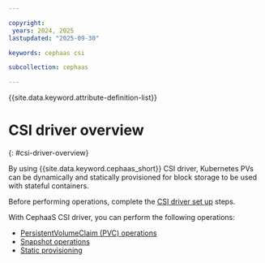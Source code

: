 ```yaml
---

copyright:
 years: 2024, 2025
lastupdated: "2025-09-30"

keywords: cephaas csi

subcollection: cephaas

---
```


{{site.data.keyword.attribute-definition-list}}

# CSI driver overview 
{: #csi-driver-overview}

By using {{site.data.keyword.cephaas_short}} CSI driver, Kubernetes PVs can be dynamically and statically provisioned for block storage to be used with stateful containers. 

Before performing operations, complete the [CSI driver set up](/docs/cephaas?topic=cephaas-csi-setup) steps. 

With CephaaS CSI driver, you can perform the following operations:

* [PersistentVolumeClaim (PVC) operations](/docs/cephaas?topic=cephaas-pvc-ops)
* [Snapshot operations](//docs/cephaas?topic=cephaas-csi-snapshot-ops)
* [Static provisioning](/docs/cephaas?topic=cephaas-static-provision)






